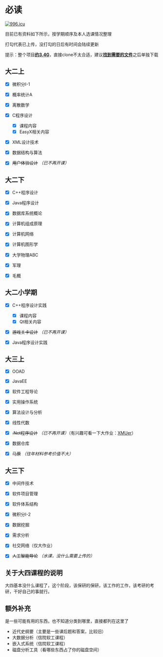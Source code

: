 # 必读

[![996.icu](https://img.shields.io/badge/link-996.icu-red.svg)](https://996.icu)

目前已有资料如下所示，按学期顺序及本人选课情况整理

打勾代表已上传，没打勾的日后有时间会陆续更新

提示：整个项目<u>**约3.4G**</u>，直接clone不太合适，建议<u>**找到需要的文件**</u>之后单独下载

## 大二上

- [x] 微积分I-1

- [x] 概率统计A

- [x] 离散数学

- [x] C程序设计
  - [x] 课程内容
  - [x] EasyX相关内容
- [x] XML设计技术

- [x] 数据结构与算法

- [x] ~~用户体验设计~~  *（已不再开课）*



## 大二下

- [x] C++程序设计

- [x] Java程序设计

- [x] 数据库系统概论

- [x] 计算机组成原理

- [x] 计算机网络

- [x] 计算机图形学

- [x] 大学物理ABC

- [x] 军理

- [x] 毛概



## 大二小学期

- [x] C++程序设计实践
  - [x] 课程内容
  - [x] Qt相关内容
- [x] ~~游戏关卡设计~~ *（已不再开课）*
- [x] Java程序设计实践



## 大三上

- [x] OOAD
- [x] JavaEE
- [x] 软件工程导论
- [x] 实用操作系统
- [x] 算法设计与分析
- [x] 线性代数
- [x] ~~.Net程序设计~~  *（已不再开课）*（有兴趣可看一下大作业：[XMUer](https://github.com/529106896/XMUer)）
- [x] 数据仓库
- [x] ~~马原~~ *（往年材料参考价值不大）*



## 大三下

- [x] 中间件技术
- [x] 软件项目管理
- [x] 软件体系结构
- [x] 微积分I-2
- [x] 数据挖掘
- [x] 需求分析
- [x] 社交网络（仅大作业）
- [x] ~~人工智能导论~~  *（水课，没什么需要上传的）*



## 关于大四课程的说明

大四基本没什么课程了，这个阶段，该保研的保研，该工作的工作，该考研的考研，干好自己的事就行。



## 额外补充

是一些可能有用的东西，也不知道分类到哪里，直接都列在这里了

- 近代史纲要（主要是一些课后题和答案，比较旧）
- 大数据分析（信院软工课程）
- 嵌入式系统（信院软工课程）
- 磁盘分析工具（看哪些东西占了你的磁盘空间）

